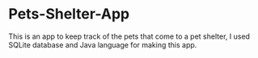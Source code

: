 # Pets-Shelter-App
This is an app to keep track of the pets that come to a pet shelter, I used SQLite database and Java language for making this app.
